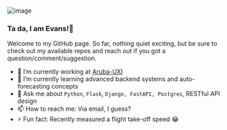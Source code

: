 ![image](https://user-images.githubusercontent.com/31672668/136912702-4876afda-7cb7-4414-8d2c-63e7699a34a0.jpg)



### Ta da, I am Evans!👋

Welcome to my GitHub page. So far, nothing quiet exciting, but be sure to check out my available repos and reach out if you got a question/comment/suggestion.

- 🔭 I’m currently working at [Aruba-UXI](https://capenetworks.com/)
- 🌱 I’m currently learning advanced backend systems and auto-forecasting concepts
- 💬 Ask me about `Python`, `Flask`, `Django, FastAPI, Postgres`, RESTful API design
- 📫 How to reach me: Via email, I guess?
- ⚡ Fun fact: Recently measured a flight take-off speed 😂
